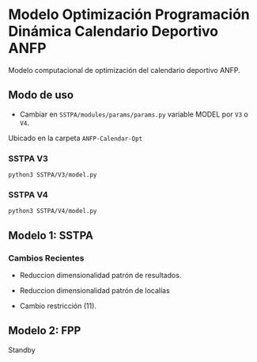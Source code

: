# Modelo Optimización Programación Dinámica Calendario Deportivo ANFP

Modelo computacional de optimización del calendario deportivo ANFP.

## Modo de uso

- Cambiar en `SSTPA/modules/params/params.py` variable MODEL por `V3` o `V4`. 

Ubicado en la carpeta `ANFP-Calendar-Opt`

### SSTPA V3

`python3 SSTPA/V3/model.py`

### SSTPA V4

`python3 SSTPA/V4/model.py`

## Modelo 1: SSTPA

### Cambios Recientes

- Reduccion dimensionalidad patrón de resultados.

- Reduccion dimensionalidad patrón de localías

- Cambio restricción (11).

## Modelo 2: FPP

Standby


